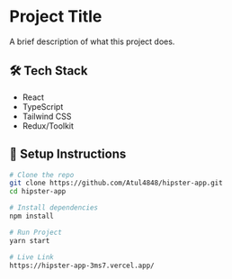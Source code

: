 # Project Title

A brief description of what this project does.

## 🛠️ Tech Stack
- React
- TypeScript
- Tailwind CSS
- Redux/Toolkit

## 🔧 Setup Instructions

```bash
# Clone the repo
git clone https://github.com/Atul4848/hipster-app.git
cd hipster-app

# Install dependencies
npm install

# Run Project
yarn start

# Live Link
https://hipster-app-3ms7.vercel.app/